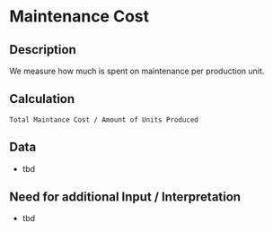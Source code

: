 # Maintenance Cost

## Description
We measure how much is spent on maintenance per production unit.

## Calculation
`Total Maintance Cost / Amount of Units Produced`

## Data
* tbd

## Need for additional Input / Interpretation
* tbd

